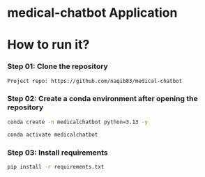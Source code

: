 # medical-chatbot Application

# How to run it?

### Step 01: Clone the repository

```bash
Project repo: https://github.com/naqib83/medical-chatbot
```

### Step 02: Create a conda environment after opening the repository

```bash
conda create -n medicalchatbot python=3.13 -y
```

```bash
conda activate medicalchatbot
```

### Step 03: Install requirements

```bash
pip install -r requirements.txt
```